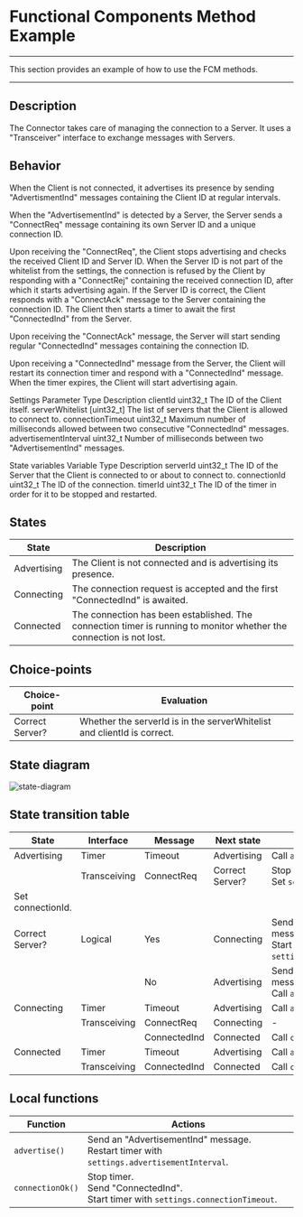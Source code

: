 # Functional Components Method Example
---
This section provides an example of how to use the FCM methods.

---

## Description
The Connector takes care of managing the connection to a Server. It uses a "Transceiver" interface to exchange messages with Servers.

## Behavior
When the Client is not connected, it advertises its presence by sending "AdvertismentInd" messages containing the Client ID at regular intervals.

When the "AdvertisementInd" is detected by a Server, the Server sends a "ConnectReq" message containing its own Server ID and a unique connection ID.

Upon receiving the "ConnectReq", the Client stops advertising and checks the received Client ID and Server ID.
When the Server ID is not part of the whitelist from the settings, the connection is refused by the Client by responding with a "ConnectRej" containing the received connection ID, after which it starts advertising again. If the Server ID is correct, the Client responds with a "ConnectAck" message to the Server containing the connection ID. The Client then starts a timer to await the first "ConnectedInd" from the Server.

Upon receiving the "ConnectAck" message, the Server will start sending regular "ConnectedInd" messages containing the connection ID.

Upon receiving a "ConnectedInd" message from the Server, the Client will restart its connection timer and respond with a "ConnectedInd" message. When the timer expires, the Client will start advertising again.

Settings
Parameter
Type
Description
clientId
uint32_t
The ID of the Client itself.
serverWhitelist
[uint32_t]
The list of servers that the Client is allowed to connect to.
connectionTimeout
uint32_t
Maximum number of milliseconds allowed between two consecutive "ConnectedInd" messages.
advertisementInterval
uint32_t
Number of milliseconds between two "AdvertisementInd" messages.

State variables
Variable
Type
Description
serverId
uint32_t
The ID of the Server that the Client is connected to or about to connect to.
connectionId
uint32_t
The ID of the connection.
timerId
uint32_t
The ID of the timer in order for it to be stopped and restarted.


## States

| State       | Description                                                                                                         |
|-------------|---------------------------------------------------------------------------------------------------------------------|
| Advertising | The Client is not connected and is advertising its presence.                                                        |
| Connecting  | The connection request is accepted and the first "ConnectedInd" is awaited.                                         |
| Connected   | The connection has been established. The connection timer is running to monitor whether the connection is not lost. |

## Choice-points

| Choice-point    | Evaluation                                                              |
|-----------------|-------------------------------------------------------------------------|
| Correct Server? | Whether the serverId is in the serverWhitelist and clientId is correct. |

## State diagram

![state-diagram](https://www.plantuml.com/plantuml/img/TP712i8m44Jl-nMBHw4_q8DMWWSlAgKNKP7IB1gmIKssWdzlXDQaBRs5dRSpioHpN5fkwoSyb2Iakk4FIdALLGqhem4ym8GR-IRBoYbzxoR2Q4qLJmOa-nrnl8b3dcz5WQN3XJ3MUlsY7Lbljbu0m7bvnIHP3UoZzrZ355dLP5g62HQbfNsNd5u0aV33_hKzTY8taeTXU-FNmqBIDi61PCWXkTCIWZ2jNNIrXyoirI1rt3ewBiRc8ZFIqd_m5m00)


## State transition table


| State             | Interface    | Message      | Next state      | Action                                                                            |
|-------------------|--------------|--------------|-----------------|-----------------------------------------------------------------------------------|
| Advertising       | Timer        | Timeout      | Advertising     | Call ``advertise()``.                                                             |
|                   | Transceiving | ConnectReq   | Correct Server? | Stop timer.<br>Set ``serverId``.<br>                                              |
| Set connectionId. |              |              |                 |                                                                                   |
| Correct Server?   | Logical      | Yes          | Connecting      | Send an "ConnectAck" message.<br>Start timer with ``settings.connectionTimeout``. |
|                   |              | No           | Advertising     | Send "ConnectRej" message.<br>Call ``advertise()``.                               |
| Connecting        | Timer        | Timeout      | Advertising     | Call ``advertise()``.                                                             |
|                   | Transceiving | ConnectReq   | Connecting      | -                                                                                 |
|                   |              | ConnectedInd | Connected       | Call ``connectionOk()``.                                                          |
| Connected         | Timer        | Timeout      | Advertising     | Call ``advertise()``.                                                             |
|                   | Transceiving | ConnectedInd | Connected       | Call ``connectionOk()``.                                                          |

## Local functions

| Function           | Actions                                                                                       |
|--------------------|-----------------------------------------------------------------------------------------------|
| ``advertise()``    | Send an "AdvertisementInd" message.<br>Restart timer with ``settings.advertisementInterval``. |
| ``connectionOk()`` | Stop timer.<br>Send "ConnectedInd".<br>Start timer with ``settings.connectionTimeout``.       |



